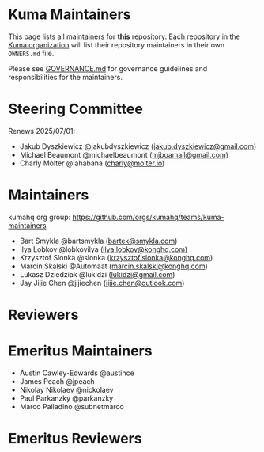 # Kuma Maintainers

This page lists all maintainers for **this**
repository. Each repository in the [Kuma organization](https://github.com/kumahq/) will
list their repository maintainers in their own `OWNERS.md` file.

Please see [GOVERNANCE.md](GOVERNANCE.md) for governance guidelines and responsibilities for the maintainers.

# Steering Committee

Renews 2025/07/01:

- Jakub Dyszkiewicz @jakubdyszkiewicz (jakub.dyszkiewicz@gmail.com)
- Michael Beaumont @michaelbeaumont (mjboamail@gmail.com)
- Charly Molter @lahabana (charly@molter.io)

# Maintainers

kumahq org group: https://github.com/orgs/kumahq/teams/kuma-maintainers 

- Bart Smykla @bartsmykla (bartek@smykla.com)
- Ilya Lobkov @lobkovilya (ilya.lobkov@konghq.com)
- Krzysztof Slonka @slonka (krzysztof.slonka@konghq.com)
- Marcin Skalski @Automaat (marcin.skalski@konghq.com)
- Lukasz Dziedziak @lukidzi (lukidzi@gmail.com) 
- Jay Jijie Chen @jijiechen (jijie.chen@outlook.com)

# Reviewers


# Emeritus Maintainers

- Austin Cawley-Edwards @austince
- James Peach @jpeach
- Nikolay Nikolaev @nickolaev
- Paul Parkanzky @parkanzky
- Marco Palladino @subnetmarco

# Emeritus Reviewers

